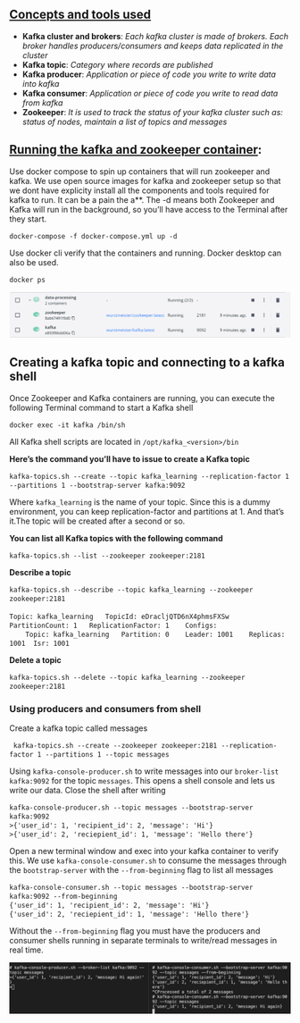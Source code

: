 ## [Concepts and tools used](https://towardsdatascience.com/how-to-install-apache-kafka-using-docker-the-easy-way-4ceb00817d8b)
- **Kafka cluster and brokers**: *Each kafka cluster is made of brokers. Each broker handles producers/consumers and keeps data replicated in the cluster*
- **Kafka topic**: *Category where records are published*
- **Kafka producer**: *Application or piece of code you write to write data into kafka*
- **Kafka consumer**: *Application or piece of code you write to read data from kafka*
- **Zookeeper**: *It is used to track the status of your kafka cluster such as: status of nodes, maintain a list of topics and messages*

## [Running the kafka and zookeeper container](https://kafka.apache.org/documentation/#quickstart):
Use docker compose to spin up containers that will run zookeeper and kafka. We use open source images for kafka and zookeeper setup so that we dont have explicity install all the components and tools required for kafka to run. It can be a pain the a**. The -d means both Zookeeper and Kafka will run in the background, so you’ll have access to the Terminal after they start.
```
docker-compose -f docker-compose.yml up -d
```
Use docker cli verify that the containers and running. Docker desktop can also be used.
```
docker ps
```

![Alt text](/assets/docker-desktop.png)

## Creating a kafka topic and connecting to a kafka shell
Once Zookeeper and Kafka containers are running, you can execute the following Terminal command to start a Kafka shell
```
docker exec -it kafka /bin/sh
```

All Kafka shell scripts are located in `/opt/kafka_<version>/bin`

**Here’s the command you’ll have to issue to create a Kafka topic**
```
kafka-topics.sh --create --topic kafka_learning --replication-factor 1 --partitions 1 --bootstrap-server kafka:9092
```
Where `kafka_learning` is the name of your topic. Since this is a dummy environment, you can keep replication-factor and partitions at 1. And that’s it.The topic will be created after a second or so. 

**You can list all Kafka topics with the following command**

```
kafka-topics.sh --list --zookeeper zookeeper:2181
```
**Describe a topic**

```
kafka-topics.sh --describe --topic kafka_learning --zookeeper zookeeper:2181

Topic: kafka_learning	TopicId: eDracljQTD6nX4phmsFXSw	PartitionCount: 1	ReplicationFactor: 1	Configs:
	Topic: kafka_learning	Partition: 0	Leader: 1001	Replicas: 1001	Isr: 1001
```

**Delete a topic**

```
kafka-topics.sh --delete --topic kafka_learning --zookeeper zookeeper:2181
```

### Using producers and consumers from shell

Create a kafka topic called messages

```
 kafka-topics.sh --create --zookeeper zookeeper:2181 --replication-factor 1 --partitions 1 --topic messages
```

Using `kafka-console-producer.sh` to write messages into our `broker-list` `kafka:9092` for the topic `messages`. This opens a shell console and lets us write our data. Close the shell after writing

```
kafka-console-producer.sh --topic messages --bootstrap-server kafka:9092 
>{'user_id': 1, 'recipient_id': 2, 'message': 'Hi'}
>{'user_id': 2, 'reciepient_id': 1, 'message': 'Hello there'}
```

Open a new terminal window and exec into your kafka container to verify this. We use `kafka-console-consumer.sh` to consume the messages through the `bootstrap-server` with the `--from-beginning` flag to list all messages

```
kafka-console-consumer.sh --topic messages --bootstrap-server kafka:9092 --from-beginning
{'user_id': 1, 'recipient_id': 2, 'message': 'Hi'}
{'user_id': 2, 'reciepient_id': 1, 'message': 'Hello there'}
```

Without the `--from-beginning` flag you must have the producers and consumer shells running in separate terminals to write/read messages in real time. 

![Alt text](/assets/producer-consumer.png)
